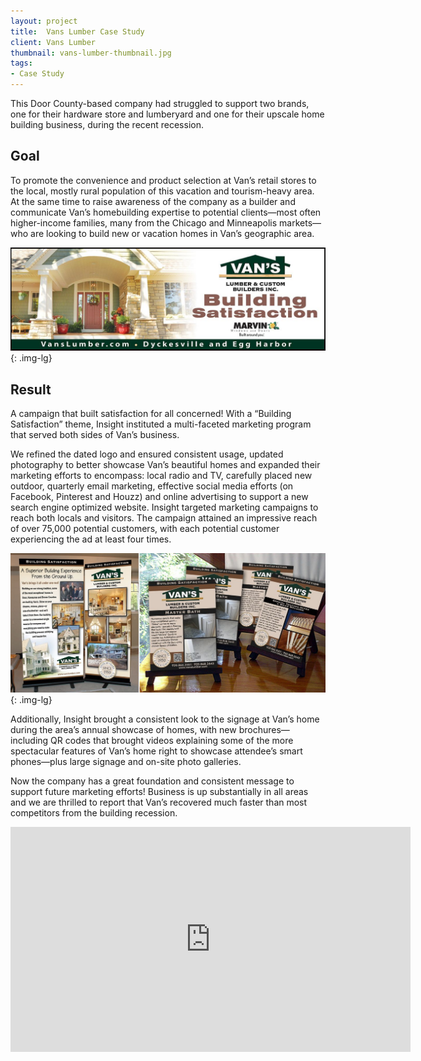 ```yaml
---
layout: project
title:  Vans Lumber Case Study
client: Vans Lumber
thumbnail: vans-lumber-thumbnail.jpg
tags:
- Case Study
---
```


This Door County-based company had struggled to support two brands, one for their hardware store and lumberyard and one for their upscale home building business, during the recent recession.

## Goal

To promote the convenience and product selection at Van’s retail stores to the local, mostly rural population of this vacation and tourism-heavy area. At the same time to raise awareness of the company as a builder and communicate Van’s homebuilding expertise to potential clients—most often higher-income families, many from the Chicago and Minneapolis markets—who are looking to build new or vacation homes in Van’s geographic area.

![VansBillboard](/img/VansBillboard.jpg){: .img-lg}

## Result

A campaign that built satisfaction for all concerned! With a “Building Satisfaction” theme, Insight instituted a multi-faceted marketing program that served both sides of Van’s business.

We refined the dated logo and ensured consistent usage, updated photography to better showcase Van’s beautiful homes and expanded their marketing efforts to encompass: local radio and TV, carefully placed new outdoor, quarterly email marketing, effective social media efforts (on Facebook, Pinterest and Houzz) and online advertising to support a new search engine optimized website. Insight targeted marketing campaigns to reach both locals and visitors. The campaign attained an impressive reach of over 75,000 potential customers, with each potential customer experiencing the ad at least four times.

![VansMockupEasal](/img/VansMockupEasal.jpg){: .img-lg}

Additionally, Insight brought a consistent look to the signage at Van’s home during the area’s annual showcase of homes, with new brochures—including QR codes that brought videos explaining some of the more spectacular features of Van’s home right to showcase attendee’s smart phones—plus large signage and on-site photo galleries.

Now the company has a great foundation and consistent message to support future marketing efforts! Business is up substantially in all areas and we are thrilled to report that Van’s recovered much faster than most competitors from the building recession.

<iframe width="640" height="360" src="https://www.youtube.com/embed/Ynkj-44SPbE" frameborder="0" allowfullscreen></iframe>
